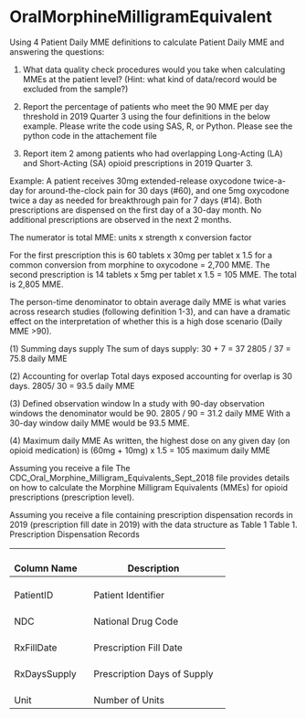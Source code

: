 # OralMorphineMilligramEquivalent
Using 4 Patient Daily MME definitions to calculate Patient Daily MME and answering the questions:


1.	What data quality check procedures would you take when calculating MMEs at the patient level? (Hint: what kind of data/record would be excluded from the sample?)

2.	Report the percentage of patients who meet the 90 MME per day threshold in 2019 Quarter 3 using the four definitions in the below example. Please write the code using SAS, R, or Python.
Please see the python code in the attachement file

3.	Report item 2 among patients who had overlapping Long-Acting (LA) and Short-Acting (SA) opioid prescriptions in 2019 Quarter 3.



Example: A patient receives 30mg extended-release oxycodone twice-a-day for around-the-clock pain for 30 days (#60), and one 5mg oxycodone twice a day as needed for breakthrough pain for 7 days (#14). Both prescriptions are dispensed on the first day of a 30-day month. No additional prescriptions are observed in the next 2 months. 

The numerator is total MME:
units x strength x conversion factor

For the first prescription this is 60 tablets x 30mg per tablet x 1.5 for a common conversion from morphine to oxycodone = 2,700 MME. The second prescription is 14 tablets x 5mg per tablet x 1.5 = 105 MME. The total is 2,805 MME. 

The person-time denominator to obtain average daily MME is what varies across research studies (following definition 1-3), and can have a dramatic effect on the interpretation of whether this is a high dose scenario (Daily MME >90). 

(1) Summing days supply
The sum of days supply: 30 + 7 = 37
2805 / 37 = 75.8 daily MME

(2) Accounting for overlap
Total days exposed accounting for overlap is 30 days.
2805/ 30 = 93.5 daily MME

(3) Defined observation window
In a study with 90-day observation windows the denominator would be 90.
2805 / 90 = 31.2 daily MME
With a 30-day window daily MME would be 93.5 MME. 

(4) Maximum daily MME
As written, the highest dose on any given day (on opioid medication) is (60mg + 10mg) x 1.5 = 105 maximum daily MME

Assuming you receive a file	The CDC_Oral_Morphine_Milligram_Equivalents_Sept_2018 file  provides details on how to calculate the Morphine Milligram Equivalents (MMEs) for opioid prescriptions (prescription level).

Assuming you receive a file containing prescription dispensation records in 2019 (prescription fill date in 2019) with the data structure as Table 1
Table 1. Prescription Dispensation Records

<table class="tg">
<thead>
  <tr>
    <th class="tg-0pky">&nbsp;&nbsp;&nbsp;<br>Column Name&nbsp;&nbsp;&nbsp;</th>
    <th class="tg-0pky">&nbsp;&nbsp;&nbsp;<br>Description&nbsp;&nbsp;&nbsp;</th>
  
  </tr>
</thead>
<tbody>
  <tr>
    <td class="tg-0pky">&nbsp;&nbsp;&nbsp;<br>PatientID&nbsp;&nbsp;&nbsp;</td>
    <td class="tg-0pky">&nbsp;&nbsp;&nbsp;<br>Patient Identifier&nbsp;&nbsp;&nbsp;</td>
   
  </tr>
  <tr>
    <td class="tg-0pky">&nbsp;&nbsp;&nbsp;<br>NDC&nbsp;&nbsp;&nbsp;</td>
    <td class="tg-0pky">&nbsp;&nbsp;&nbsp;<br>National Drug Code&nbsp;&nbsp;&nbsp;</td>
   
  </tr>
  <tr>
    <td class="tg-0pky">&nbsp;&nbsp;&nbsp;<br>RxFillDate&nbsp;&nbsp;&nbsp;</td>
    <td class="tg-0pky">&nbsp;&nbsp;&nbsp;<br>Prescription Fill Date&nbsp;&nbsp;&nbsp;</td>

  </tr>
  <tr>
    <td class="tg-0pky">&nbsp;&nbsp;&nbsp;<br>RxDaysSupply&nbsp;&nbsp;&nbsp;</td>
    <td class="tg-0pky">&nbsp;&nbsp;&nbsp;<br>Prescription Days of Supply&nbsp;&nbsp;&nbsp;</td>
  
  </tr>
  <tr>
    <td class="tg-0pky">&nbsp;&nbsp;&nbsp;<br>Unit&nbsp;&nbsp;&nbsp;</td>
    <td class="tg-0pky">&nbsp;&nbsp;&nbsp;<br>Number of Units&nbsp;&nbsp;&nbsp;</td>

  </tr>
</tbody>
</table>


